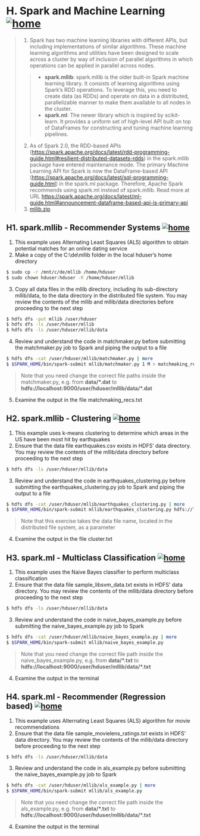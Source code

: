 # H. Spark and Machine Learning [![home](https://github.com/choojun/choojun.github.io/assets/6356054/947da4b4-f259-4b82-8961-07ca48b2811a)](wsl)

 
> 1. Spark has two machine learning libraries with different APIs, but including implementations of similar algorithms. These machine learning algorithms and utilities have been designed to scale across a cluster by way of inclusion of parallel algorithms in which operations can be applied in parallel across nodes.
>> - **spark.mllib**: spark.mllib is the older built-in Spark machine learning library. It consists of learning algorithms using Spark’s RDD operations. To leverage this, you need to create data (as RDDs) and operate on data in a distributed, parallelizable manner to make them available to all nodes in the cluster.
>> - **spark.ml**: The newer library which is inspired by scikit-learn. It provides a uniform set of high-level API built on top of DataFrames for constructing and tuning machine learning pipelines. 
> 2. As of Spark 2.0, the RDD-based APIs (https://spark.apache.org/docs/latest/rdd-programming-guide.html#resilient-distributed-datasets-rdds) in the spark.mllib package have entered maintenance mode. The primary Machine Learning API for Spark is now the DataFrame-based API (https://spark.apache.org/docs/latest/sql-programming-guide.html) in the spark.ml package. Therefore, Apache Spark recommends using spark.ml instead of spark.mllib. Read more at URL https://spark.apache.org/docs/latest/ml-guide.html#announcement-dataframe-based-api-is-primary-api
> 3. [mllib.zip](https://github.com/choojun/choojun.github.io/files/14240398/mllib.zip)


## H1. spark.mllib - Recommender Systems [![home](https://github.com/choojun/choojun.github.io/assets/6356054/947da4b4-f259-4b82-8961-07ca48b2811a)](wsl)

1.	This example uses Alternating Least Squares (ALS) algorithm to obtain potential matches for an online dating service
2. Make a copy of the C:\de\mllib folder in the local hduser’s home directory
~~~bash
$ sudo cp -r /mnt/c/de/mllib /home/hduser
$ sudo chown hduser:hduser -R /home/hduser/mllib
~~~

3. Copy all data files in the mllib directory, including its sub-directory mllib/data, to the data directory in the distributed file system. You may review the contents of the mllib and mllib/data directories before proceeding to the next step
~~~bash
$ hdfs dfs -put mllib /user/hduser
$ hdfs dfs -ls /user/hduser/mllib
$ hdfs dfs -ls /user/hduser/mllib/data
~~~

4. Review and understand the code in matchmaker.py before submitting the matchmaker.py job to Spark and piping the output to a file
~~~bash
$ hdfs dfs -cat /user/hduser/mllib/matchmaker.py | more
$ $SPARK_HOME/bin/spark-submit mllib/matchmaker.py 1 M > matchmaking_recs.txt
~~~
> Note that you need change the correct file paths inside the matchmaker.py, e.g.
> from **data/\*.dat** to **hdfs://localhost:9000/user/hduser/mllib/data/\*.dat**

5. Examine the output in the file matchmaking_recs.txt

## H2. spark.mllib - Clustering [![home](https://github.com/choojun/choojun.github.io/assets/6356054/947da4b4-f259-4b82-8961-07ca48b2811a)](wsl)

1.	This example uses k-means clustering to determine which areas in the US have been most hit by earthquakes
2. Ensure that the data file earthquakes.csv exists in HDFS’ data directory. You may review the contents of the mllib/data directory before proceeding to the next step
~~~bash
$ hdfs dfs -ls /user/hduser/mllib/data
~~~

3. Review and understand the code in earthquakes_clustering.py before submitting the earthquakes_clustering.py job to Spark and piping the output to a file
~~~bash
$ hdfs dfs -cat /user/hduser/mllib/earthquakes_clustering.py | more
$ $SPARK_HOME/bin/spark-submit mllib/earthquakes_clustering.py hdfs://localhost:9000/user/hduser/mllib/data/earthquakes.csv 6 > clusters.txt
~~~
> Note that this exercise takes the data file name, located in the distributed file system, as a parameter

4. Examine the output in the file cluster.txt

## H3. spark.ml - Multiclass Classification [![home](https://github.com/choojun/choojun.github.io/assets/6356054/947da4b4-f259-4b82-8961-07ca48b2811a)](wsl)

1.	This example uses the Naive Bayes classifier to perform multiclass classification
2. Ensure that the data file sample_libsvm_data.txt exists in HDFS’ data directory. You may review the contents of the mllib/data directory before proceeding to the next step
~~~bash
$ hdfs dfs -ls /user/hduser/mllib/data
~~~

3. Review and understand the code in naive_bayes_example.py before submitting the naive_bayes_example.py job to Spark
~~~bash
$ hdfs dfs -cat /user/hduser/mllib/naive_bayes_example.py | more
$ $SPARK_HOME/bin/spark-submit mllib/naive_bayes_example.py
~~~
> Note that you need change the correct file path inside the naive_bayes_example.py, e.g.
> from **data/\*.txt** to **hdfs://localhost:9000/user/hduser/mllib/data/\*.txt**

4. Examine the output in the terminal

## H4. spark.ml - Recommender (Regression based) [![home](https://github.com/choojun/choojun.github.io/assets/6356054/947da4b4-f259-4b82-8961-07ca48b2811a)](wsl)

1.	This example uses Alternating Least Squares (ALS) algorithm for movie recommendations
2. Ensure that the data file sample_movielens_ratings.txt exists in HDFS’ data directory. You may review the contents of the mllib/data directory before proceeding to the next step
~~~bash
$ hdfs dfs -ls /user/hduser/mllib/data
~~~

3. Review and understand the code in als_example.py before submitting the naive_bayes_example.py job to Spark
~~~bash
$ hdfs dfs -cat /user/hduser/mllib/als_example.py | more
$ $SPARK_HOME/bin/spark-submit mllib/als_example.py
~~~
> Note that you need change the correct file path inside the als_example.py, e.g.
> from **data/\*.txt** to **hdfs://localhost:9000/user/hduser/mllib/data/\*.txt**

4. Examine the output in the terminal

